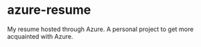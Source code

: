 # azure-resume
My resume hosted through Azure. A personal project to get more acquainted with Azure.
